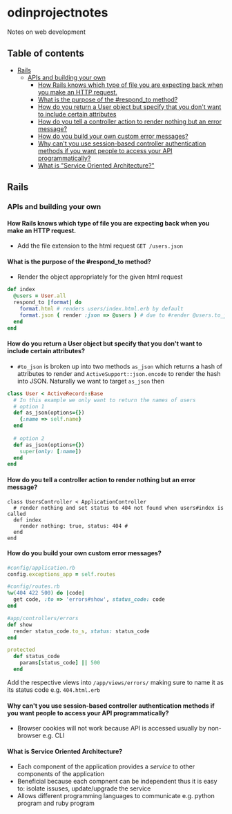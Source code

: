 # odinprojectnotes
Notes on web development

## Table of contents

* [Rails](#rails)
  * [APIs and building your own](#apis-and-building-your-own)
    * [How Rails knows which type of file you are expecting back when you make an HTTP request.](#1)
    * [What is the purpose of the #respond_to method?](#2)
    * [How do you return a User object but specify that you don't want to include certain attributes](#3)
    * [How do you tell a controller action to render nothing but an error message?](#4)
    * [How do you build your own custom error messages?](#5)
    * [Why can't you use session-based controller authentication methods if you want people to access your API programmatically?](#6)
    * [What is "Service Oriented Architecture?"](#7)

## Rails

### APIs and building your own

#### <a name=1></a>How Rails knows which type of file you are expecting back when you make an HTTP request. 
  * Add the file extension to the html request `GET /users.json`


#### <a name=2></a>What is the purpose of the #respond_to method?
  * Render the object appropriately for the given html request
  ``` Ruby
  def index 
    @users = User.all
    respond_to |format| do
      format.html # renders users/index.html.erb by default
      format.json { render :json => @users } # due to #render @users.to_json will be called automatically
    end
  end
  ``` 
  
  
#### <a name=3></a>How do you return a User object but specify that you don't want to include certain attributes?
  * `#to_json` is broken up into two methods `as_json` which returns a hash of attributes to render and `ActiveSupport::json.encode` to       render the hash into JSON. Naturally we want to target `as_json` then
  ``` Ruby
  class User < ActiveRecord::Base
    # In this example we only want to return the names of users 
    # option 1
    def as_json(options={})
      {:name => self.name}
    end
    
    # option 2
    def as_json(options={})
      super(only: [:name])
    end
  end
  ```
  
  
#### <a name=4></a>How do you tell a controller action to render nothing but an error message?
  ```
  class UsersController < ApplicationController
    # render nothing and set status to 404 not found when users#index is called 
    def index
      render nothing: true, status: 404 # 
    end
  end
  ```
  
  
#### <a name=5></a>How do you build your own custom error messages?
  ``` Ruby
  #config/application.rb
  config.exceptions_app = self.routes
  ```
  ``` Ruby
  #config/routes.rb
  %w(404 422 500) do |code|
    get code, :to => 'errors#show', status_code: code
  end
  ```
  ``` Ruby
  #app/controllers/errors
  def show
    render status_code.to_s, status: status_code
  end
  
  protected
    def status_code
      params[status_code] || 500
    end
  ```
  Add the respective views into `/app/views/errors/` making sure to name it as its status code e.g. `404.html.erb`
  
  
#### <a name=6></a>Why can't you use session-based controller authentication methods if you want people to access your API programmatically?
  * Browser cookies will not work because API is accessed usually by non-browser e.g. CLI
  
  
#### <a name=7></a>What is Service Oriented Architecture?
  * Each component of the application provides a *service* to other components of the application
  * Beneficial because each compnent can be independent thus it is easy to: isolate issuses, update/upgrade the service
  * Allows different programming languages to communicate e.g. python program and ruby program
